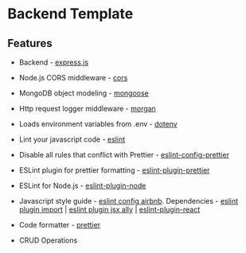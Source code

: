 # Backend Template

## Features

- Backend - [express.js](https://expressjs.com/)

- Node.js CORS middleware - [cors](https://github.com/expressjs/cors)

- MongoDB object modeling - [mongoose](https://github.com/Automattic/mongoose)

- Http request logger middleware - [morgan](https://github.com/expressjs/morgan)

- Loads environment variables from .env - [dotenv](https://github.com/motdotla/dotenv)

- Lint your javascript code - [eslint](https://eslint.org/)

- Disable all rules that conflict with Prettier - [eslint-config-prettier](https://github.com/prettier/eslint-config-prettier)

- ESLint plugin for prettier formatting - [eslint-plugin-prettier](https://github.com/prettier/eslint-plugin-prettier)

- ESLint for Node.js - [eslint-plugin-node](https://www.npmjs.com/package/eslint-plugin-node)

* Javascript style guide - [eslint config airbnb](https://www.npmjs.com/package/eslint-config-airbnb). Dependencies - [eslint plugin import](https://github.com/benmosher/eslint-plugin-import) | [eslint plugin jsx ally](https://www.npmjs.com/package/eslint-plugin-jsx-a11y) | [eslint-plugin-react](https://github.com/yannickcr/eslint-plugin-react)

* Code formatter - [prettier](https://prettier.io/)

* CRUD Operations
